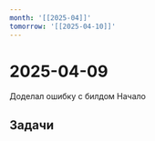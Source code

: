 ```yaml
---
month: '[[2025-04]]'
tomorrow: '[[2025-04-10]]'
---
```


# 2025-04-09

Доделал ошибку с билдом Начало

## Задачи

